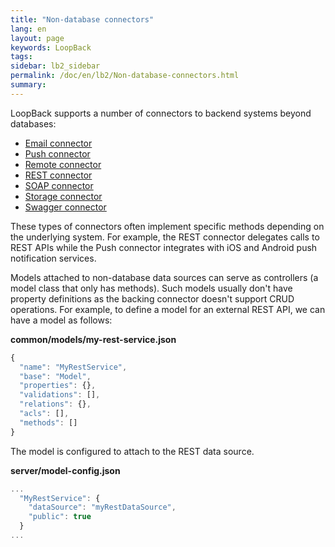 ```yaml
---
title: "Non-database connectors"
lang: en
layout: page
keywords: LoopBack
tags:
sidebar: lb2_sidebar
permalink: /doc/en/lb2/Non-database-connectors.html
summary:
---
```


LoopBack supports a number of connectors to backend systems beyond databases:

* [Email connector](/doc/en/lb2/Email-connector.html)
* [Push connector](/doc/en/lb2/Push-connector.html)
* [Remote connector](/doc/en/lb2/Remote-connector.html)
* [REST connector](/doc/en/lb2/REST-connector.html)
* [SOAP connector](/doc/en/lb2/SOAP-connector.html)
* [Storage connector](/doc/en/lb2/Storage-connector.html)
* [Swagger connector](/doc/en/lb2/Swagger-connector.html)

These types of connectors often implement specific methods depending on the underlying system.
For example, the REST connector delegates calls to REST APIs while the Push connector integrates with iOS and Android push notification services. 

Models attached to non-database data sources can serve as controllers (a model class that only has methods).
Such models usually don't have property definitions as the backing connector doesn't support CRUD operations.
For example, to define a model for an external REST API, we can have a model as follows:

**common/models/my-rest-service.json**

```javascript
{
  "name": "MyRestService",
  "base": "Model",
  "properties": {},
  "validations": [],
  "relations": {},
  "acls": [],
  "methods": []
}
```

The model is configured to attach to the REST data source.

**server/model-config.json**

```javascript
...
  "MyRestService": {
    "dataSource": "myRestDataSource",
    "public": true
  }
...
```